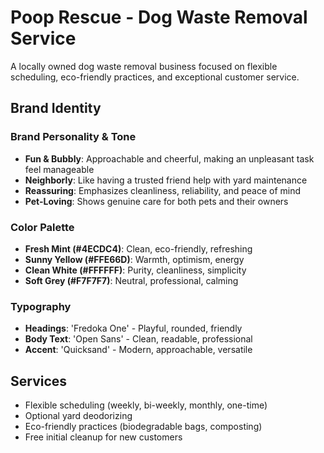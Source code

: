 # Poop Rescue - Dog Waste Removal Service

A locally owned dog waste removal business focused on flexible scheduling, eco-friendly practices, and exceptional customer service.

## Brand Identity

### Brand Personality & Tone
- **Fun & Bubbly**: Approachable and cheerful, making an unpleasant task feel manageable
- **Neighborly**: Like having a trusted friend help with yard maintenance
- **Reassuring**: Emphasizes cleanliness, reliability, and peace of mind
- **Pet-Loving**: Shows genuine care for both pets and their owners

### Color Palette
- **Fresh Mint (#4ECDC4)**: Clean, eco-friendly, refreshing
- **Sunny Yellow (#FFE66D)**: Warmth, optimism, energy
- **Clean White (#FFFFFF)**: Purity, cleanliness, simplicity
- **Soft Grey (#F7F7F7)**: Neutral, professional, calming

### Typography
- **Headings**: 'Fredoka One' - Playful, rounded, friendly
- **Body Text**: 'Open Sans' - Clean, readable, professional
- **Accent**: 'Quicksand' - Modern, approachable, versatile

## Services
- Flexible scheduling (weekly, bi-weekly, monthly, one-time)
- Optional yard deodorizing
- Eco-friendly practices (biodegradable bags, composting)
- Free initial cleanup for new customers
